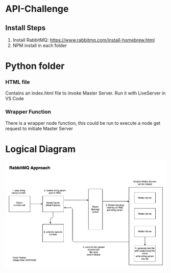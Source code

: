 # API-Challenge

## Install Steps
1. Install RabbitMQ: https://www.rabbitmq.com/install-homebrew.html
2. NPM install in each folder

# Python folder
### HTML file
Contains an index.html file to invoke Master Server.  Run it with LiveServer in VS Code
### Wrapper Function
There is a wrapper node function, this could be run to execute a node get request to initiate Master Server

# Logical Diagram
![Test Image 1](Logical_Design_v2.png)